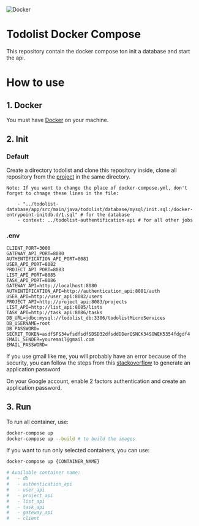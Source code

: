 ![Docker](https://img.shields.io/badge/docker-%230db7ed.svg?style=for-the-badge&logo=docker&logoColor=white)

# Todolist Docker Compose

This repository contain the docker compose ton init a database and start the api.

# How to use

## 1. Docker

You must have [Docker](https://www.docker.com/) on your machine.

## 2. Init

### Default
Create a directory todolist and clone this repository inside, clone all repository from the [project](https://gitlab.com/todolist-micro-services) in the same directory. 

```
Note: If you want to change the place of docker-compose.yml, don't forget to chnage these lines in the file:

    - "../todolist-database/app/src/main/java/todolist/database/mysql/init.sql:/docker-entrypoint-initdb.d/1.sql" # for the database
    - context: ../todolist-authentification-api # for all other jobs
```

### .env

```bach
CLIENT_PORT=3000
GATEWAY_API_PORT=8080
AUTHENTIFICATION_API_PORT=8081
USER_API_PORT=8082
PROJECT_API_PORT=8083
LIST_API_PORT=8085
TASK_API_PORT=8086
GATEWAY_API=http://localhost:8080
AUTHENTIFICATION_API=http://authentication_api:8081/auth
USER_API=http://user_api:8082/users
PROJECT_API=http://project_api:8083/projects
LIST_API=http://list_api:8085/lists
TASK_API=http://task_api:8086/tasks
DB_URL=jdbc:mysql://todolist_db:3306/todolistMicroServices
DB_USERNAME=root
DB_PASSWORD=
SECRET_TOKEN=asdfSFS34wfsdfsdfSDSD32dfsddDDerQSNCK34SOWEK5354fdgdf4
EMAIL_SENDER=youremail@gmail.com
EMAIL_PASSWORD=
```

If you use gmail like me, you will probably have an error because of the security, you can follow the steps from this [stackoverflow](https://stackoverflow.com/questions/2965251/javamail-with-gmail-535-5-7-1-username-and-password-not-accepted) to generate an application password

On your Google account, enable 2 factors authentication and create an application password.

## 3. Run

To run all container, use:

```bash
docker-compose up
docker-compose up --build # to build the images
```

If you want to run only selected containers, you can use:
```bash
docker-compose up {CONTAINER_NAME}

# Available container name:
#   - db
#   - authentication_api
#   - user_api
#   - project_api
#   - list_api
#   - task_api
#   - gateway_api
#   - client
```

